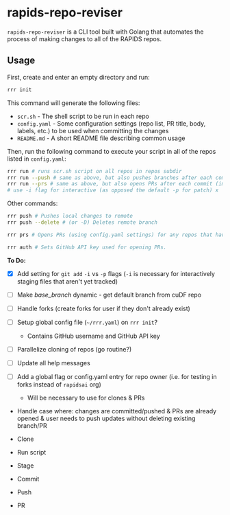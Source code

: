 # rapids-repo-reviser

`rapids-repo-reviser` is a CLI tool built with Golang that automates the process of making changes to all of the RAPIDS repos.

## Usage

First, create and enter an empty directory and run:

```sh
rrr init
```

This command will generate the following files:

- `scr.sh` - The shell script to be run in each repo
- `config.yaml` - Some configuration settings (repo list, PR title, body, labels, etc.) to be used when committing the changes
- `README.md` - A short README file describing common usage

Then, run the following command to execute your script in all of the repos listed in `config.yaml`:

```sh
rrr run # runs scr.sh script on all repos in repos subdir
rrr run --push # same as above, but also pushes branches after each commit
rrr run --prs # same as above, but also opens PRs after each commit (implies --push)
# use -i flag for interactive (as opposed the default -p for patch) x
```

Other commands:

```sh
rrr push # Pushes local changes to remote
rrr push --delete # (or -D) Deletes remote branch
```

```sh
rrr prs # Opens PRs (using config.yaml settings) for any repos that have outstanding changes in their directory
```

```sh
rrr auth # Sets GitHub API key used for opening PRs.
```

**To Do:**

- [x] Add setting for `git add` `-i` vs `-p` flags (`-i` is necessary for interactively staging files that aren't yet tracked)
- [ ] Make _base_branch_ dynamic - get default branch from cuDF repo
- [ ] Handle forks (create forks for user if they don't already exist)
- [ ] Setup global config file (`~/rrr.yaml`) on `rrr init`?
  - Contains GitHub username and GitHub API key
- [ ] Parallelize cloning of repos (go routine?)
- [ ] Update all help messages
- [ ] Add a global flag or config.yaml entry for repo owner (i.e. for testing in forks instead of `rapidsai` org)

  - Will be necessary to use for clones & PRs

- Handle case where: changes are committed/pushed & PRs are already opened & user needs to push updates without deleting existing branch/PR

- Clone
- Run script
- Stage
- Commit
- Push
- PR
